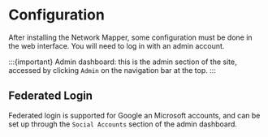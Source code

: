 # Configuration

After installing the Network Mapper, some configuration must be done in the web interface. You will need to log in with an admin account.

:::{important}
Admin dashboard: this is the admin section of the site, accessed by clicking `Admin` on the navigation bar at the top.
:::

## Federated Login

Federated login is supported for Google an Microsoft accounts, and can be set up through the `Social Accounts` section of the admin dashboard.

